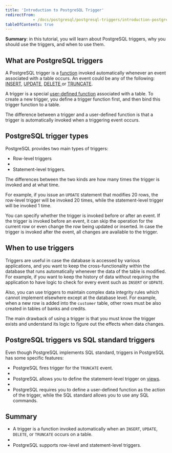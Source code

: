 ```yaml
---
title: 'Introduction to PostgreSQL Trigger'
redirectFrom: 
            - /docs/postgresql/postgresql-triggers/introduction-postgresql-trigger/
tableOfContents: true
---
```



**Summary**: in this tutorial, you will learn about PostgreSQL triggers, why you should use the triggers, and when to use them.





## What are PostgreSQL triggers





A PostgreSQL trigger is a [function](https://www.postgresqltutorial.com/postgresql-plpgsql/postgresql-create-function/) invoked automatically whenever an event associated with a table occurs. An event could be any of the following: [INSERT](/docs/postgresql/postgresql-insert/ "PostgreSQL INSERT"), [UPDATE](https://www.postgresqltutorial.com/postgresql-tutorial/postgresql-update/ "PostgreSQL UPDATE"), [DELETE ](https://www.postgresqltutorial.com/postgresql-tutorial/postgresql-delete/ "PostgreSQL DELETE")or [TRUNCATE](https://www.postgresqltutorial.com/postgresql-tutorial/postgresql-truncate-table "PostgreSQL TRUNCATE TABLE").





A trigger is a special [user-defined function](https://www.postgresqltutorial.com/postgresql-stored-procedures/) associated with a table. To create a new trigger, you define a trigger function first, and then bind this trigger function to a table.





The difference between a trigger and a user-defined function is that a trigger is automatically invoked when a triggering event occurs.





## PostgreSQL trigger types





PostgreSQL provides two main types of triggers:





- Row-level triggers
-
- Statement-level triggers.





The differences between the two kinds are how many times the trigger is invoked and at what time.





For example, if you issue an `UPDATE` statement that modifies 20 rows, the row-level trigger will be invoked 20 times, while the statement-level trigger will be invoked 1 time.





You can specify whether the trigger is invoked before or after an event. If the trigger is invoked before an event, it can skip the operation for the current row or even change the row being updated or inserted. In case the trigger is invoked after the event, all changes are available to the trigger.





## When to use triggers





Triggers are useful in case the database is accessed by various applications, and you want to keep the cross-functionality within the database that runs automatically whenever the data of the table is modified. For example, if you want to keep the history of data without requiring the application to have logic to check for every event such as `INSERT` or `UDPATE`.





Also, you can use triggers to maintain complex data integrity rules which cannot implement elsewhere except at the database level. For example, when a new row is added into the `customer` table, other rows must be also created in tables of banks and credits.





The main drawback of using a trigger is that you must know the trigger exists and understand its logic to figure out the effects when data changes.





## PostgreSQL triggers vs SQL standard triggers





Even though PostgreSQL implements SQL standard, triggers in PostgreSQL has some specific features:





- PostgreSQL fires trigger for the `TRUNCATE` event.
-
- PostgreSQL allows you to define the statement-level trigger on [views](https://www.postgresqltutorial.com/postgresql-views/).
-
- PostgreSQL requires you to define a user-defined function as the action of the trigger, while the SQL standard allows you to use any SQL commands.





## Summary





- A trigger is a function invoked automatically when an `INSERT`, `UPDATE`, `DELETE`, or `TRUNCATE` occurs on a table.
-
- PostgreSQL supports row-level and statement-level triggers.


